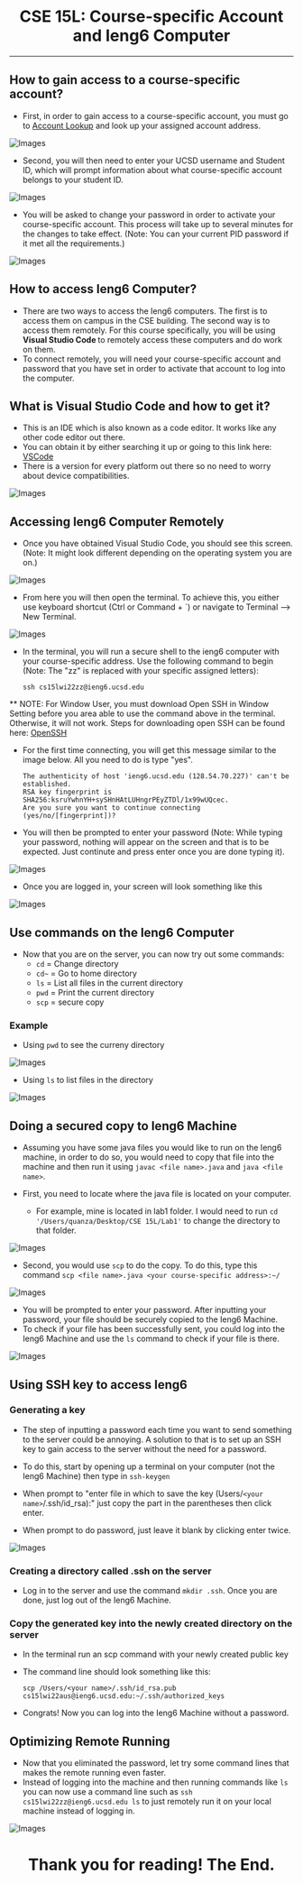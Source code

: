 <p align="center">
    <h1 align="center">CSE 15L: Course-specific Account and Ieng6 Computer</h1>
</p>

---
## How to gain access to a course-specific account?
* First, in order to gain access to a course-specific account, you must go to [Account Lookup](https://sdacs.ucsd.edu/~icc/index.php) and look up your assigned account address. 


![Images](accountlookup.png)

* Second, you will then need to enter your UCSD username and Student ID, which will prompt information about what course-specific account belongs to your student ID.

![Images](account.png)

* You will be asked to change your password in order to activate your course-specific account. This process will take up to several minutes for the changes to take effect. (Note: You can your current PID password if it met all the requirements.)

![Images](passwordchange.png)

## How to access Ieng6 Computer?
* There are two ways to access the Ieng6 computers. The first is to access them on campus in the CSE building. The second way is to access them remotely. For this course specifically, you will be using <strong> Visual Studio Code </strong> to remotely access these computers and do work on them. 
* To connect remotely, you will need your course-specific account and password that you have set in order to activate that account to log into the computer. 

## What is Visual Studio Code and how to get it?
* This is an IDE which is also known as a code editor. It works like any other code editor out there. 
* You can obtain it by either searching it up or going to this link here: [VSCode](https://code.visualstudio.com/)
* There is a version for every platform out there so no need to worry about device compatibilities.

![Images](vscodedownload.png)

## Accessing Ieng6 Computer Remotely
* Once you have obtained Visual Studio Code, you should see this screen. (Note: It might look different depending on the operating system you are on.)

![Images](new.png)

* From here you will then open the terminal. To achieve this, you either use keyboard shortcut (Ctrl or Command + `) or navigate to Terminal --> New Terminal. 

![Images](terminal.png)

* In the terminal, you will run a secure shell to the ieng6 computer with your course-specific address. Use the following command to begin (Note: The "zz" is replaced with your specific assigned letters): 
    
    `ssh cs15lwi22zz@ieng6.ucsd.edu`
    
** NOTE: For Window User, you must download Open SSH in Window Setting before you area able to use the command above in the terminal. Otherwise, it will not work. Steps for downloading open SSH can be found here: [OpenSSH](https://docs.microsoft.com/en-us/windows-server/administration/openssh/openssh_install_firstuse)

* For the first time connecting, you will get this message similar to the image below. All you need to do is type "yes". 

    ```
    The authenticity of host 'ieng6.ucsd.edu (128.54.70.227)' can't be established.
    RSA key fingerprint is SHA256:ksruYwhnYH+sySHnHAtLUHngrPEyZTDl/1x99wUQcec.
    Are you sure you want to continue connecting (yes/no/[fingerprint])? 
    ```

* You will then be prompted to enter your password (Note: While typing your password, nothing will appear on the screen and that is to be expected. Just continute and press enter once you are done typing it).

![Images](password.png)

* Once you are logged in, your screen will look something like this

![Images](logged.png)


## Use commands on the Ieng6 Computer
* Now that you are on the server, you can now try out some commands:
    * `cd` = Change directory
    * `cd~` = Go to home directory
    * `ls` = List all files in the current directory
    * `pwd` = Print the current directory
    * `scp` = secure copy 

### Example

* Using `pwd` to see the curreny directory

![Images](pwd.png)

* Using `ls` to list files in the directory

![Images](ls.png)

## Doing a secured copy to Ieng6 Machine
* Assuming you have some java files you would like to run on the Ieng6 machine, in order to do so, you would need to copy that file into the machine and then run it using `javac <file name>.java` and `java <file name>`.

* First, you need to locate where the java file is located on your computer. 
    * For example, mine is located in lab1 folder. I would need to run `cd '/Users/quanza/Desktop/CSE 15L/Lab1'` to change the directory to that folder. 

![Images](cd.png)

* Second, you would use `scp` to do the copy. To do this, type this command `scp <file name>.java <your course-specific address>:~/`

![Images](scp.png)

* You will be prompted to enter your password. After inputting your password, your file should be securely copied to the Ieng6 Machine.
* To check if your file has been successfully sent, you could log into the Ieng6 Machine and use the `ls` command to check if your file is there.

![Images](ls.png)

## Using SSH key to access Ieng6
### Generating a key
* The step of inputting a password each time you want to send something to the server could be annoying. A solution to that is to set up an SSH key to gain access to the server without the need for a password. 

* To do this, start by opening up a terminal on your computer (not the Ieng6 Machine) then type in `ssh-keygen`

* When prompt to "enter file in which to save the key (Users/`<your name>`/.ssh/id_rsa):" just copy the part in the parentheses then click enter. 

* When prompt to do password, just leave it blank by clicking enter twice. 

![Images](keygen.png)

### Creating a directory called .ssh on the server
* Log in to the server and use the command `mkdir .ssh`. Once you are done, just log out of the Ieng6 Machine.

### Copy the generated key into the newly created directory on the server
* In the terminal run an scp command with your newly created public key
* The command line should look something like this:

    `scp /Users/<your name>/.ssh/id_rsa.pub cs15lwi22aus@ieng6.ucsd.edu:~/.ssh/authorized_keys`

* Congrats! Now you can log into the Ieng6 Machine without a password. 

## Optimizing Remote Running
* Now that you eliminated the password, let try some command lines that makes the remote running even faster.
* Instead of logging into the machine and then running commands like `ls` you can now use a command line such as `ssh cs15lwi22zz@ieng6.ucsd.edu ls` to just remotely run it on your local machine instead of logging in. 

![Images](1.png)

<p align="center">
    <h1 align="center">Thank you for reading! The End.</h1>
</p>
